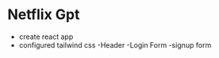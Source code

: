 # Netflix Gpt
 - create react app
 - configured tailwind css
  -Header
  -Login Form
  -signup form


